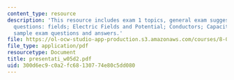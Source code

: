 ```yaml
---
content_type: resource
description: 'This resource includes exam 1 topics, general exam suggestions, prs
  questions: fields; Electric Fields and Potential; Conductors; Capacitors; Dielectrics,
  sample exam questions and answers.'
file: https://ol-ocw-studio-app-production.s3.amazonaws.com/courses/8-02-physics-ii-electricity-and-magnetism-spring-2007/300d6ec9c0a2fc68130774e80c5dd080_presentati_w05d2.pdf
file_type: application/pdf
resourcetype: Document
title: presentati_w05d2.pdf
uid: 300d6ec9-c0a2-fc68-1307-74e80c5dd080
---
```


